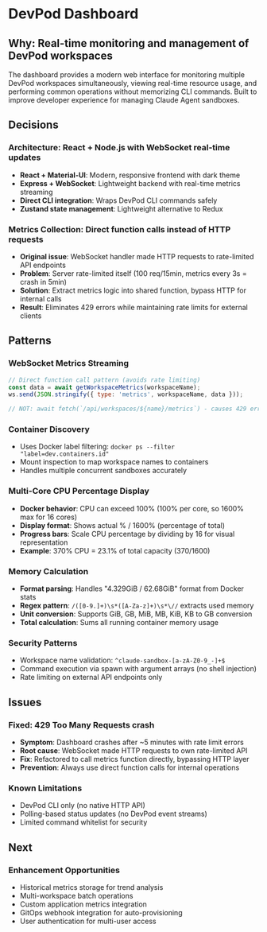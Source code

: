 # DevPod Dashboard

## Why: Real-time monitoring and management of DevPod workspaces
The dashboard provides a modern web interface for monitoring multiple DevPod workspaces simultaneously, viewing real-time resource usage, and performing common operations without memorizing CLI commands. Built to improve developer experience for managing Claude Agent sandboxes.

## Decisions

### Architecture: React + Node.js with WebSocket real-time updates
- **React + Material-UI**: Modern, responsive frontend with dark theme
- **Express + WebSocket**: Lightweight backend with real-time metrics streaming
- **Direct CLI integration**: Wraps DevPod CLI commands safely
- **Zustand state management**: Lightweight alternative to Redux

### Metrics Collection: Direct function calls instead of HTTP requests
- **Original issue**: WebSocket handler made HTTP requests to rate-limited API endpoints
- **Problem**: Server rate-limited itself (100 req/15min, metrics every 3s = crash in 5min)
- **Solution**: Extract metrics logic into shared function, bypass HTTP for internal calls
- **Result**: Eliminates 429 errors while maintaining rate limits for external clients

## Patterns

### WebSocket Metrics Streaming
```javascript
// Direct function call pattern (avoids rate limiting)
const data = await getWorkspaceMetrics(workspaceName);
ws.send(JSON.stringify({ type: 'metrics', workspaceName, data }));

// NOT: await fetch(`/api/workspaces/${name}/metrics`) - causes 429 errors
```

### Container Discovery
- Uses Docker label filtering: `docker ps --filter "label=dev.containers.id"`
- Mount inspection to map workspace names to containers
- Handles multiple concurrent sandboxes accurately

### Multi-Core CPU Percentage Display
- **Docker behavior**: CPU can exceed 100% (100% per core, so 1600% max for 16 cores)
- **Display format**: Shows actual % / 1600% (percentage of total)
- **Progress bars**: Scale CPU percentage by dividing by 16 for visual representation
- **Example**: 370% CPU = 23.1% of total capacity (370/1600)

### Memory Calculation
- **Format parsing**: Handles "4.329GiB / 62.68GiB" format from Docker stats
- **Regex pattern**: `/([0-9.]+)\s*([A-Za-z]+)\s*\//` extracts used memory
- **Unit conversion**: Supports GiB, GB, MiB, MB, KiB, KB to GB conversion
- **Total calculation**: Sums all running container memory usage

### Security Patterns
- Workspace name validation: `^claude-sandbox-[a-zA-Z0-9_-]+$`
- Command execution via spawn with argument arrays (no shell injection)
- Rate limiting on external API endpoints only

## Issues

### Fixed: 429 Too Many Requests crash
- **Symptom**: Dashboard crashes after ~5 minutes with rate limit errors
- **Root cause**: WebSocket made HTTP requests to own rate-limited API
- **Fix**: Refactored to call metrics function directly, bypassing HTTP layer
- **Prevention**: Always use direct function calls for internal operations

### Known Limitations
- DevPod CLI only (no native HTTP API)
- Polling-based status updates (no DevPod event streams)
- Limited command whitelist for security

## Next

### Enhancement Opportunities
- Historical metrics storage for trend analysis
- Multi-workspace batch operations
- Custom application metrics integration
- GitOps webhook integration for auto-provisioning
- User authentication for multi-user access